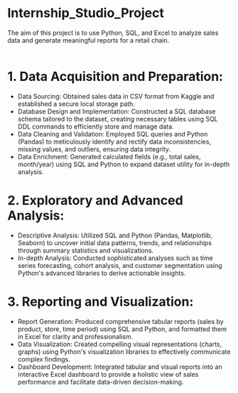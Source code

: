 # Internship_Studio_Project
The aim of this project is to use Python, SQL, and Excel to analyze sales  data and generate meaningful reports for a retail chain.</br>
</br>
# 1. Data Acquisition and Preparation:</br>
* Data Sourcing: Obtained sales data in CSV format from Kaggle and established a secure local storage path.</br> 
* Database Design and Implementation: Constructed a SQL database schema tailored to the dataset, creating necessary tables using SQL DDL commands to efficiently store and 
  manage data.</br> 
* Data Cleaning and Validation: Employed SQL queries and Python (Pandas) to meticulously identify and rectify data inconsistencies, missing values, and outliers, ensuring 
  data integrity.</br>
* Data Enrichment: Generated calculated fields (e.g., total sales, month/year) using SQL and Python to expand dataset utility for in-depth analysis.</br>

# 2. Exploratory and Advanced Analysis:</br> 
* Descriptive Analysis: Utilized SQL and Python (Pandas, Matplotlib, Seaborn) to uncover initial data patterns, trends, and relationships through summary statistics and 
  visualizations.</br> 
* In-depth Analysis: Conducted sophisticated analyses such as time series forecasting, cohort analysis, and customer segmentation using Python's advanced libraries to derive 
  actionable insights.</br>

# 3. Reporting and Visualization:</br> 
* Report Generation: Produced comprehensive tabular reports (sales by product, store, time period) using SQL and Python, and formatted them in Excel for clarity and 
  professionalism.</br> 
* Data Visualization: Created compelling visual representations (charts, graphs) using Python's visualization libraries to effectively communicate complex findings.</br> 
* Dashboard Development: Integrated tabular and visual reports into an interactive Excel dashboard to provide a holistic view of sales performance and facilitate data-driven 
  decision-making.</br>
